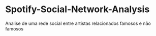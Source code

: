 # Spotify-Social-Network-Analysis
Analise de uma rede social entre artistas relacionados famosos e não famosos
